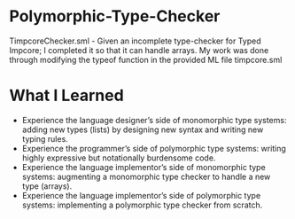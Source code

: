 # Polymorphic-Type-Checker

TimpcoreChecker.sml - Given an incomplete type-checker for Typed Impcore; I completed it so that it can handle arrays. My work was done through modifying the typeof function in the provided ML file timpcore.sml



# What I Learned

* Experience the language designer’s side of monomorphic type systems: adding new types (lists) by designing new syntax and writing new typing rules.
* Experience the programmer’s side of polymorphic type systems: writing highly expressive but notationally burdensome code.
* Experience the language implementor’s side of monomorphic type systems: augmenting a monomorphic type checker to handle a new type (arrays).
* Experience the language implementor’s side of polymorphic type systems: implementing a polymorphic type checker from scratch.
